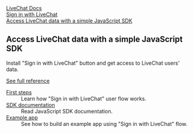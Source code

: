 <section class="docs-full-desc light">
	<div class="content">
		<div class="content-column">
			<div class="docs-covers">
				<a href="/sign-in-with-livechat" class="docs-cover fuchsia" data-color="#e067a4">
					<div class="docs-cover-header">LiveChat Docs</div>
					<div class="docs-cover-title">Sign in with <span class="docs-cover-underline">LiveChat</span></div>
					<div class="docs-cover-subtitle">Access LiveChat data with a simple JavaScript SDK</div>
				</a>
				<div class="docs-cover-intro">
					<h2>Access LiveChat data with a simple JavaScript SDK</h2>
					<p>Install "Sign in with LiveChat" button and get access to LiveChat users' data.</p>
					<a href="/sign-in-with-livechat/" class="cta fuchsia">See full reference</a>
				</div>
			</div>
		</div>
		<div class="content-column">
			<div class="docs-covers">
				<dl class="docs-sections fuchsia">
					<dt><a href="/sign-in-with-livechat/#first-steps">First steps</a></dt>
					<dd>Learn how "Sign in with LiveChat" user flow works.</dd>
					<dt><a href="/sign-in-with-livechat/#sdk-documentation">SDK documentation</a></dt>
					<dd>Read JavaScript SDK documentation.</dd>
					<dt><a href="/sign-in-with-livechat/#example-app">Example app</a></dt>
					<dd>See how to build an example app using "Sign in with LiveChat" flow.</dd>
				</dl>
			</div>
		</div>
	</div>
</section>
